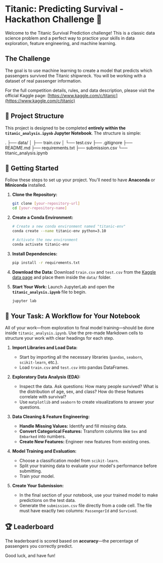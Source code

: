 # Titanic: Predicting Survival - Hackathon Challenge 🚢

Welcome to the Titanic Survival Prediction challenge! This is a classic data science problem and a perfect way to practice your skills in data exploration, feature engineering, and machine learning.

## The Challenge

The goal is to use machine learning to create a model that predicts which passengers survived the Titanic shipwreck. You will be working with a dataset of real passenger information.

For the full competition details, rules, and data description, please visit the official Kaggle page:
[https://www.kaggle.com/c/titanic](https://www.kaggle.com/c/titanic)

## 📂 Project Structure

This project is designed to be completed **entirely within the `titanic_analysis.ipynb` Jupyter Notebook**. The structure is simple:

.
├── data/
│   ├── train.csv
│   └── test.csv
├── .gitignore
├── README.md
├── requirements.txt
├── submission.csv
└── titanic_analysis.ipynb

## 🚀 Getting Started

Follow these steps to set up your project. You'll need to have **Anaconda** or **Miniconda** installed.

1.  **Clone the Repository:**
    ```bash
    git clone [your-repository-url]
    cd [your-repository-name]
    ```

2.  **Create a Conda Environment:**
    ```bash
    # Create a new conda environment named "titanic-env"
    conda create --name titanic-env python=3.10

    # Activate the new environment
    conda activate titanic-env
    ```

3.  **Install Dependencies:**
    ```bash
    pip install -r requirements.txt
    ```

4.  **Download the Data:**
    Download `train.csv` and `test.csv` from the [Kaggle data page](https://www.kaggle.com/c/titanic/data) and place them inside the `data/` folder.

5.  **Start Your Work:**
    Launch JupyterLab and open the **`titanic_analysis.ipynb`** file to begin.
    ```bash
    jupyter lab
    ```

## 📝 Your Task: A Workflow for Your Notebook

All of your work—from exploration to final model training—should be done inside `titanic_analysis.ipynb`. Use the pre-made Markdown cells to structure your work with clear headings for each step.

1.  **Import Libraries and Load Data:**
    * Start by importing all the necessary libraries (`pandas`, `seaborn`, `scikit-learn`, etc.).
    * Load `train.csv` and `test.csv` into pandas DataFrames.

2.  **Exploratory Data Analysis (EDA):**
    * Inspect the data. Ask questions: How many people survived? What is the distribution of age, sex, and class? How do these features correlate with survival?
    * Use `matplotlib` and `seaborn` to create visualizations to answer your questions.

3.  **Data Cleaning & Feature Engineering:**
    * **Handle Missing Values:** Identify and fill missing data.
    * **Convert Categorical Features:** Transform columns like `Sex` and `Embarked` into numbers.
    * **Create New Features:** Engineer new features from existing ones.

4.  **Model Training and Evaluation:**
    * Choose a classification model from `scikit-learn`.
    * Split your training data to evaluate your model's performance before submitting.
    * Train your model.

5.  **Create Your Submission:**
    * In the final section of your notebook, use your trained model to make predictions on the test data.
    * Generate the `submission.csv` file directly from a code cell. The file must have exactly two columns: `PassengerId` and `Survived`.

## 🏆 Leaderboard

The leaderboard is scored based on **accuracy**—the percentage of passengers you correctly predict.

Good luck, and have fun!